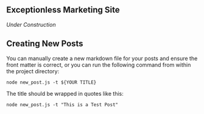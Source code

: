 ## Exceptionless Marketing Site  

*Under Construction* 

## Creating New Posts  

You can manually create a new markdown file for your posts and ensure the front matter is correct, or you can run the following command from within the project directory: 

`node new_post.js -t ${YOUR TITLE}`  

The title should be wrapped in quotes like this: 

`node new_post.js -t "This is a Test Post"`

